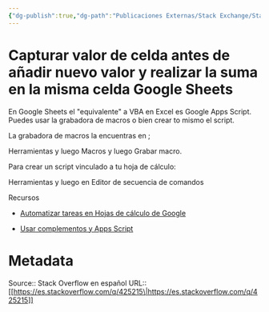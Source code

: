 ```yaml
---
{"dg-publish":true,"dg-path":"Publicaciones Externas/Stack Exchange/Stack Overflow en español/es.stackoverflow.com-425215.md","permalink":"/publicaciones-externas/stack-exchange/stack-overflow-en-espanol/es-stackoverflow-com-425215/","title":"Capturar valor de celda antes de añadir nuevo valor y realizar la suma en la misma celda Google Sheets","hide":true,"noteIcon":"default","created":"2024-04-03T12:49:10.417-06:00","updated":"2024-04-05T16:43:57.083-06:00"}
---
```


# Capturar valor de celda antes de añadir nuevo valor y realizar la suma en la misma celda Google Sheets

En Google Sheets el "equivalente" a VBA en Excel es Google Apps Script. Puedes usar la grabadora de macros o bien crear to mismo el script.

La grabadora de macros la encuentras en ;

Herramientas y luego Macros y luego Grabar macro.

Para crear un script vinculado a tu hoja de cálculo:

Herramientas y luego en Editor de secuencia de comandos

Recursos

- [Automatizar tareas en Hojas de cálculo de Google][1]
- [Usar complementos y Apps Script][2]


  [1]: https://support.google.com/docs/answer/7665004?hl=es
  [2]: https://support.google.com/docs/answer/2942256?hl=es

# Metadata
Source:: Stack Overflow en español
URL:: [[https://es.stackoverflow.com/q/425215\|https://es.stackoverflow.com/q/425215]]

